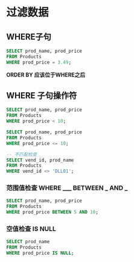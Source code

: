 # 过滤数据

## WHERE子句
```sql
SELECT prod_name, prod_price 
FROM Products 
WHERE prod_price = 3.49; 
```
**ORDER BY 应该位于WHERE之后**

## WHERE 子句操作符
```sql
SELECT prod_name, prod_price 
FROM Products 
WHERE prod_price < 10; 

SELECT prod_name, prod_price 
FROM Products 
WHERE prod_price <= 10;

-- 不匹配检查
SELECT vend_id, prod_name 
FROM Products 
WHERE vend_id <> 'DLL01';
```

### 范围值检查 WHERE ___ BETWEEN _ AND _ 
```sql
SELECT prod_name, prod_price 
FROM Products 
WHERE prod_price BETWEEN 5 AND 10;
```

### 空值检查 IS NULL
```sql
SELECT prod_name 
FROM Products 
WHERE prod_price IS NULL;
```

